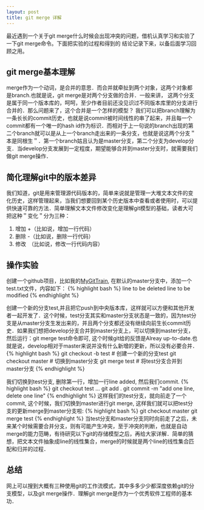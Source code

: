 ```yaml
---
layout: post
title: git merge 详解
---
```


最近遇到一个关于git merge什么时候会出现冲突的问题，借机认真学习和实验了一下git merge命令。下面把实验的过程和得到的
结论记录下来，以备后面学习回顾之用。

## git merge基本理解
merge作为一个动词，是合并的意思．而合并就牵扯到两个对象，这两个对象都是branch.也就是说，git merge是对两个分支做的合并．一般来讲，
这两个分支是属于同一个版本库的，呵呵，至少作者目前还没见识过不同版本库里的分支进行合并的．那么问题来了，这个合并是一个怎样的模型？
我们可以把branch理解为一条长长的commit历史，也就是说commit被时间线性的串了起来，并且每一个commit都有一个唯一的hash id作为标识．而相对于上一句说的branch出现的第二个branch就可以是从上一个branch走出来的一条分支，也就是说这两个分支＂本是同根生＂．第一个branch姑且认为是master分支，第二个分支为develop分支．当develop分支发展到一定程度，期望能够合并到master分支时，就需要我们做git merge操作．

## 简化理解git中的版本差异
我们知道，git是用来管理源代码版本的，简单来说就是管理一大堆文本文件的变化历史，这样管理起来，当我们想要回到某个历史版本中查看或者使用时，可以提供快速可靠的方法．简单理解文本文件修改变化是理解git模型的基础，读者大可把这种＂变化＂分为三种：

1. 增加 +（比如说，增加一行代码）
2. 删除 -（比如说，删除一行代码）
3. 修改　（比如说，修改一行代码内容）

## 操作实验
创建一个github项目，比如我的[MyGitTrain](https://github.com/IvanJobs/MyGitTrain), 在默认的master分支中，添加一个test.txt文件，内容如下：
{% highlight bash  %}
line to be deleted
line to be modified
{% endhighlight %}

创建一个新的分支test,并且把它push到中央版本库，这样就可以方便和其他开发者一起开发了．这个时候，test分支其实和master分支状态是一致的，因为test分支是从master分支生发出来的，并且两个分支都还没有继续向前生长commit历史．如果我们想把develop分支合并到master分支上，可以切换到master分支，然后运行：git merge test命令即可, 这个时候git给的反馈是Alreay up-to-date.也就是说，develop相对于master来说并没有什么新增的更新，所以没有必要合并．
{% highlight bash %}
git checkout -b test  # 创建一个新的分支test
git checkout master   # 切换到master分支
git merge test        # 将test分支合并到master分支
{% endhighlight %}

我们切换到test分支, 删除第一行，增加一行line added, 然后我们commit.
{% highlight bash %}
git checkout test
...
git add .
git commit -m "add one line, delete one line"
{% endhighlight %}
这样我们的test分支，就向前走了一个commit, 这个时候，我们切换到master进行git merge, 这样我们就可以把test分支的更新merge到master分支啦:
{% highlight bash %}
git checkout master
git merge test
{% endhighlight %}
当test分支和master分支同时向前走了之后，未来某个时候需要合并分支，则有可能产生冲突，至于冲突的判断，也就是自动merge的能力范畴，有待研究以下git的存储模型之后，再给大家详解．简单的猜想，把文本文件抽象成line的线性集合，merge的时候就是两个line的线性集合匹配和归并的过程．

## 总结
网上可以搜到大概有三种使用git的工作流模式，其中多多少少都深度依赖git的分支模型，以及git merge操作．理解git merge是作为一个优秀软件工程师的基本功．
